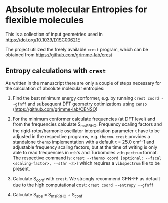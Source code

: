 # Absolute molecular Entropies for flexible molecules
This is a collection of input geometries used in https://doi.org/10.1039/D1SC00621E

The project utilized the freely available `crest` program, which can be obtained from https://github.com/grimme-lab/crest

## Entropy calculations with `crest`

As written in the manuscript there are only a couple of steps necessary for the calculation of absolute molecular entropies:

1. Find the best minimum energy conformer, e.g. by running `crest coord --gfnff` and subsequent DFT geometry optimizations using `censo` (https://github.com/grimme-lab/CENSO)

2. For the minimum conformer calculate frequencies (at DFT level) and from the frequencies calculate S<sub>msRRHO</sub>. Frequency scaling factors and the rigid-rotor/harmonic oscillator interpolation parameter τ have to be adjusted in the respective programs, e.g. `thermo`. `crest` provides a standalone `thermo` implementation with a default τ = 25.0 cm^-1 and adjustable frequency scaling factors, but at the time of writing is only able to read frequencies in `xtb`'s and Turbomoles `vibspectrum` format. The respective command is: `crest --thermo coord [optional: --fscal <scaling-factor>, --sthr <τ>]` which requires a `vibspectrum` file to be present.

3. Calculate S<sub>conf</sub> with `crest`. We strongly recommend GFN-FF as default due to the high computational cost: `crest coord --entropy --gfnff`

4. Calculate S<sub>abs</sub> = S<sub>msRRHO</sub> + S<sub>conf</sub>
